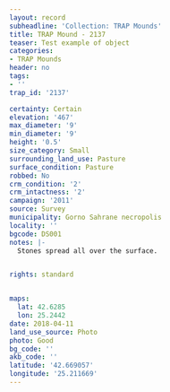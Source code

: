 ```yaml
---
layout: record
subheadline: 'Collection: TRAP Mounds'
title: TRAP Mound - 2137
teaser: Test example of object
categories:
- TRAP Mounds
header: no
tags:
- ''
trap_id: '2137'

certainty: Certain
elevation: '467'
max_diameter: '9'
min_diameter: '9'
height: '0.5'
size_category: Small
surrounding_land_use: Pasture
surface_condition: Pasture
robbed: No
crm_condition: '2'
crm_intactness: '2'
campaign: '2011'
source: Survey
municipality: Gorno Sahrane necropolis
locality: ''
bgcode: DS001
notes: |-
  Stones spread all over the surface.


rights: standard


maps:
  lat: 42.6285
  lon: 25.2442
date: 2018-04-11
land_use_source: Photo
photo: Good
bg_code: ''
akb_code: ''
latitude: '42.669057'
longitude: '25.211669'
---
```

